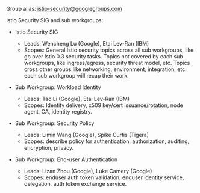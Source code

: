 Group alias: [istio-security@googlegroups.com](istio-security@googlegroups.com)

Istio Security SIG and sub workgroups:

*   Istio Security SIG
    *   Leads: Wencheng Lu (Google), Etai Lev-Ran (IBM)
    *   Scopes: General Istio security topics across all sub workgroups, like go over Istio 0.3 security tasks. Topics not covered by each sub workgroups, like ingress/egress, security threat model, etc. Topics cross other groups like networking, environment, integration, etc. each sub workgroup will recap their work.

*   Sub Workgroup: Workload Identity
    *   Leads: Tao Li (Google), Etai Lev-Ran (IBM)
    *   Scopes: Identity delivery, x509 key/cert issuance/rotation, node agent, CA, identity registry.

*   Sub Workgroup: Security Policy
    *   Leads: Limin Wang (Google), Spike Curtis (Tigera)
    *   Scopes: describe policy for authentication, authorization, auditing, encryption, privacy.

*   Sub Workgroup: End-user Authentication
    *   Leads: Lizan Zhou (Google), Luke Camery (Google)
    *   Scopes: enduser auth token validation, enduser identity service, delegation, auth token exchange service.